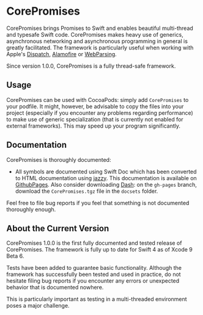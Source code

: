 # CorePromises
CorePromises brings Promises to Swift and enables beautiful multi-thread and typesafe Swift code. CorePromises makes heavy use of generics, asynchronous networking and asynchronous programming in general is greatly facilitated. The framework is particularly useful when working with Apple's [Dispatch](https://developer.apple.com/documentation/dispatch), [Alamofire](https://github.com/Alamofire/Alamofire) or [WebParsing](https://github.com/borchero/WebParsing).

Since version 1.0.0, CorePromises is a fully thread-safe framework.

## Usage
CorePromises can be used with CocoaPods: simply add `CorePromises` to your podfile. It might, however, be advisable to copy the files into your project (especially if you encounter any problems regarding performance) to make use of generic specialization (that is currently not enabled for external frameworks). This may speed up your program significantly.

## Documentation
CorePromises is thoroughly documented:

- All symbols are documented using Swift Doc which has been converted to HTML documentation using [jazzy](https://github.com/realm/jazzy). This documentation is available on [GithubPages](https://borchero.github.io/CorePromises/). Also consider downloading [Dash](https://kapeli.com/dash): on the `gh-pages` branch, download the `CorePromises.tgz` file in the `docsets` folder.

Feel free to file bug reports if you feel that something is not documented thoroughly enough.

## About the Current Version
CorePromises 1.0.0 is the first fully documented and tested release of CorePromises.
The framework is fully up to date for Swift 4 as of Xcode 9 Beta 6.

Tests have been added to guarantee basic functionality. Although the framework has successfully been tested and used in practice, do not hesitate filing bug reports if you encounter any errors or unexpected behavior that is documented nowhere.

This is particularly important as testing in a multi-threaded environment poses a major challenge.

